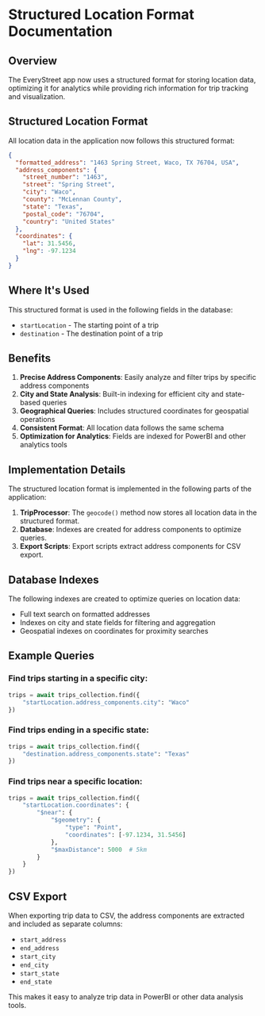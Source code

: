# Structured Location Format Documentation

## Overview

The EveryStreet app now uses a structured format for storing location data, optimizing it for analytics while providing rich information for trip tracking and visualization.

## Structured Location Format

All location data in the application now follows this structured format:

```json
{
  "formatted_address": "1463 Spring Street, Waco, TX 76704, USA",
  "address_components": {
    "street_number": "1463",
    "street": "Spring Street",
    "city": "Waco",
    "county": "McLennan County",
    "state": "Texas",
    "postal_code": "76704",
    "country": "United States"
  },
  "coordinates": {
    "lat": 31.5456,
    "lng": -97.1234
  }
}
```

## Where It's Used

This structured format is used in the following fields in the database:

- `startLocation` - The starting point of a trip
- `destination` - The destination point of a trip

## Benefits

1. **Precise Address Components**: Easily analyze and filter trips by specific address components
2. **City and State Analysis**: Built-in indexing for efficient city and state-based queries
3. **Geographical Queries**: Includes structured coordinates for geospatial operations
4. **Consistent Format**: All location data follows the same schema
5. **Optimization for Analytics**: Fields are indexed for PowerBI and other analytics tools

## Implementation Details

The structured location format is implemented in the following parts of the application:

1. **TripProcessor**: The `geocode()` method now stores all location data in the structured format.
2. **Database**: Indexes are created for address components to optimize queries.
3. **Export Scripts**: Export scripts extract address components for CSV export.

## Database Indexes

The following indexes are created to optimize queries on location data:

- Full text search on formatted addresses
- Indexes on city and state fields for filtering and aggregation
- Geospatial indexes on coordinates for proximity searches

## Example Queries

### Find trips starting in a specific city:

```python
trips = await trips_collection.find({
    "startLocation.address_components.city": "Waco"
})
```

### Find trips ending in a specific state:

```python
trips = await trips_collection.find({
    "destination.address_components.state": "Texas"
})
```

### Find trips near a specific location:

```python
trips = await trips_collection.find({
    "startLocation.coordinates": {
        "$near": {
            "$geometry": {
                "type": "Point",
                "coordinates": [-97.1234, 31.5456]
            },
            "$maxDistance": 5000  # 5km
        }
    }
})
```

## CSV Export

When exporting trip data to CSV, the address components are extracted and included as separate columns:

- `start_address`
- `end_address`
- `start_city`
- `end_city`
- `start_state`
- `end_state`

This makes it easy to analyze trip data in PowerBI or other data analysis tools.
